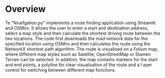 # Overview

Te "Nvaifgation.py" implements a route finding application using Streamlit and OSMnx. It allows the user to enter a start and destination address, 
select a map style and then calculate the shortest driving route between the two locations. The code first downloads the road network data for 
the specified location using OSMnx and then calculates the route using the NetworkX shortest path algorithm. 
The route is visualised on a Folium map, where different map styles such as Satellite, OpenStreetMap or Stamen Terrain can be selected. 
In addition, the map contains markers for the start and end points, a polyline for clear visualisation of the route and a l
ayer control for switching between different map functions.
